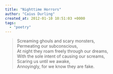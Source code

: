 ```yaml
---
title: "Nighttime Horrors"
author: "Caius Durling"
created_at: 2012-01-10 10:51:03 +0000
tags:
  - "poetry"
---
```


> Screaming ghouls and scary monsters,  
> Permeating our subconscious,  
> At night they roam freely through our dreams,  
> With the sole intent of causing our screams,  
> Scaring us until we awake,  
> Annoyingly, for we know they are fake.

